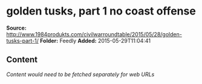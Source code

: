# golden tusks, part 1 no coast offense

**Source:** http://www.1984produkts.com/civilwarroundtable/2015/05/28/golden-tusks-part-1/
**Folder:** Feedly
**Added:** 2015-05-29T11:04:41




## Content
*Content would need to be fetched separately for web URLs*
